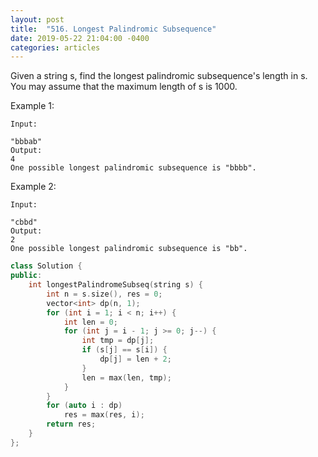 ```yaml
---
layout: post
title:  "516. Longest Palindromic Subsequence"
date: 2019-05-22 21:04:00 -0400
categories: articles
---
```


Given a string s, find the longest palindromic subsequence's length in s. You may assume that the maximum length of s is 1000.

Example 1:
```
Input:

"bbbab"
Output:
4
One possible longest palindromic subsequence is "bbbb".
```
Example 2:
```
Input:

"cbbd"
Output:
2
One possible longest palindromic subsequence is "bb".
```
```c++
class Solution {
public:
    int longestPalindromeSubseq(string s) {
        int n = s.size(), res = 0;
        vector<int> dp(n, 1);
        for (int i = 1; i < n; i++) {
            int len = 0;
            for (int j = i - 1; j >= 0; j--) {
                int tmp = dp[j];
                if (s[j] == s[i]) {
                    dp[j] = len + 2;
                }
                len = max(len, tmp);
            }
        }
        for (auto i : dp)
            res = max(res, i);
        return res;
    }
};
```